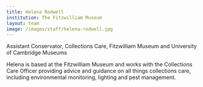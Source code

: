 ```yaml
---
title: Helena Rodwell
institution: The Fitzwilliam Museum
layout: team
image: /images/staff/helena-rodwell.jpg
---
```

Assistant Conservator, Collections Care, Fitzwilliam Museum and University of Cambridge Museums

Helena is based at the Fitzwilliam Museum and works with the Collections Care Officer providing advice and guidance on all things collections care, including environmental monitoring, lighting and pest management.
